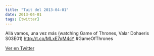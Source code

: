 ```yaml
---
title: "Tuit del 2013-04-01"
date: 2013-04-01
tags: [twitter]
---
```


Allá vamos, una vez más  (watching Game of Thrones, Valar Dohaeris S03E01) http://t.co/MLxE7qM4cY #GameOfThrones



[Ver en Twitter](https://twitter.com/i/web/status/318807114866896896)
